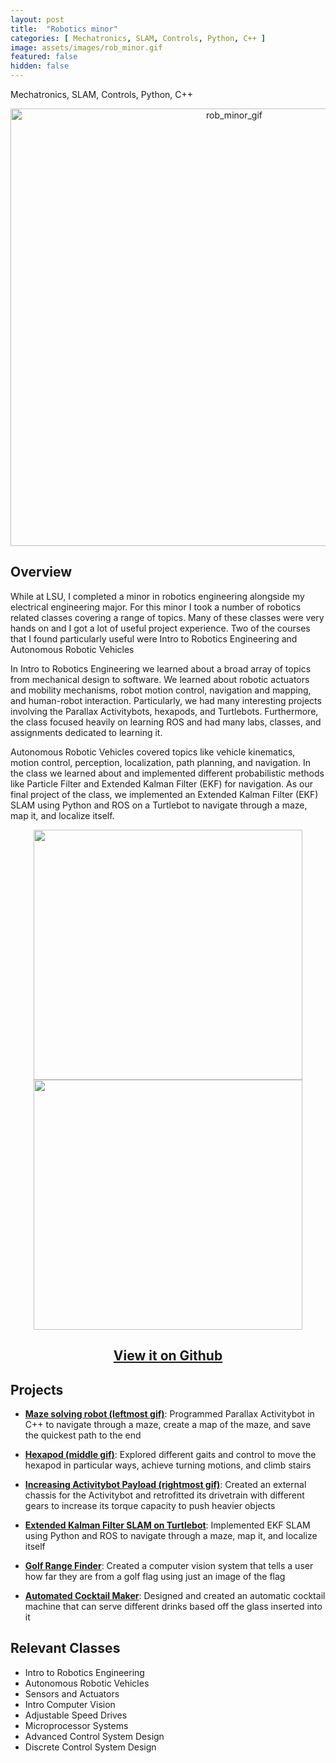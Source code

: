 ```yaml
---
layout: post
title:  "Robotics minor"
categories: [ Mechatronics, SLAM, Controls, Python, C++ ]
image: assets/images/rob_minor.gif
featured: false
hidden: false
---
```


Mechatronics, SLAM, Controls, Python, C++

<div align="center"><img src="https://raw.githubusercontent.com/oubrejames/oubrejames.github.io/gh-pages/assets/images/rob_minor.gif
" alt="rob_minor_gif" width="700"/></div>

## Overview
While at LSU, I completed a minor in robotics engineering alongside my electrical engineering
major. For this minor I took a number of robotics related classes covering a range of topics. Many 
of these classes were very hands on and I got a lot of useful project experience. Two of the 
courses that I found particularly useful were Intro to Robotics Engineering and Autonomous Robotic Vehicles

In Intro to Robotics Engineering we learned about a broad array of topics from mechanical design to 
software. We learned about robotic actuators and mobility mechanisms, robot motion control, navigation 
and mapping, and human-robot interaction. Particularly, we had many interesting projects involving 
the Parallax Activitybots, hexapods, and Turtlebots. Furthermore, the class focused heavily on learning
ROS and had many labs, classes, and assignments dedicated to learning it. 

Autonomous Robotic Vehicles covered topics like vehicle kinematics, motion control, perception, 
localization, path planning, and navigation. In the class we learned about and implemented different 
probabilistic methods like Particle Filter and Extended Kalman Filter (EKF) for navigation. As our final 
project of the class, we implemented an Extended Kalman Filter (EKF) SLAM using Python and ROS on a Turtlebot 
to navigate through a maze, map it, and localize itself.

<p align = "center"><img src="https://user-images.githubusercontent.com/46512429/209484859-2579aa0f-0024-4640-8194-f3b06593e2fa.PNG" height="400" width="430"/> <img src="https://user-images.githubusercontent.com/46512429/209484862-2830e017-f679-415b-ab06-1b02ff7585c9.jpg" height="400" width="430"/> </p>

<div align="center"><h2> <a href="https://github.com/oubrejames/slam_ENGR_4200">View it on Github</a></h2></div>

## Projects
* <ins>**Maze solving robot (leftmost gif)**</ins>:  Programmed Parallax Activitybot in C++ to navigate through a 
maze, create a map of the maze, and save the quickest path to the end

* <ins>**Hexapod (middle gif)**</ins>:  Explored different gaits and control to move the hexapod in 
particular ways, achieve turning motions, and climb stairs

* <ins>**Increasing Activitybot Payload (rightmost gif)**</ins>:  Created an external chassis for the
Activitybot and retrofitted its drivetrain with different gears to increase its torque capacity to 
push heavier objects

* <ins>**Extended Kalman Filter SLAM on Turtlebot**</ins>:  Implemented EKF SLAM using Python and ROS 
to navigate through a maze, map it, and localize itself

* <ins>**<a href="https://oubrejames.github.io/golf/">Golf Range Finder</a>**</ins>:  Created a computer
vision system that tells a user how far they are from a golf flag using just an image of the flag

* <ins>**<a href="https://oubrejames.github.io/cocktail/">Automated Cocktail Maker</a>**</ins>:  Designed
and created an automatic cocktail machine that can serve different drinks based off the glass inserted 
into it


## Relevant Classes
* Intro to Robotics Engineering
* Autonomous Robotic Vehicles 
* Sensors and Actuators
* Intro Computer Vision
* Adjustable Speed Drives
* Microprocessor Systems
* Advanced Control System Design
* Discrete Control System Design



